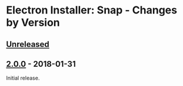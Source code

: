 # Electron Installer: Snap - Changes by Version

## [Unreleased]

[Unreleased]: https://github.com/electron-userland/electron-installer-snap/compare/v2.0.0...master

## [2.0.0] - 2018-01-31

[2.0.0]: https://github.com/electron-userland/electron-installer-snap/releases/tag/v2.0.0

Initial release.
